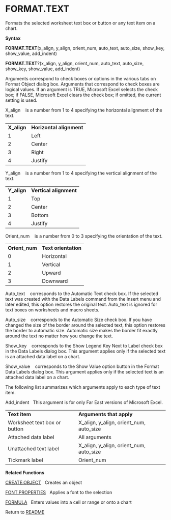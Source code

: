 # FORMAT.TEXT

Formats the selected worksheet text box or button or any text item on a
chart.

**Syntax**

**FORMAT.TEXT**(x\_align, y\_align, orient\_num, auto\_text, auto\_size,
show\_key, show\_value, add\_indent)

**FORMAT.TEXT**?(x\_align, y\_align, orient\_num, auto\_text,
auto\_size, show\_key, show\_value, add\_indent)

Arguments correspond to check boxes or options in the various tabs on
Format Object dialog box. Arguments that correspond to check boxes are
logical values. If an argument is TRUE, Microsoft Excel selects the
check box; if FALSE, Microsoft Excel clears the check box; if omitted,
the current setting is used.

X\_align&nbsp;&nbsp;&nbsp;&nbsp;is a number from 1 to 4 specifying the
horizontal alignment of the text.

|              |                          |
| ------------ | ------------------------ |
| **X\_align** | **Horizontal alignment** |
| 1            | Left                     |
| 2            | Center                   |
| 3            | Right                    |
| 4            | Justify                  |

Y\_align&nbsp;&nbsp;&nbsp;&nbsp;is a number from 1 to 4 specifying the
vertical alignment of the text.

|              |                        |
| ------------ | ---------------------- |
| **Y\_align** | **Vertical alignment** |
| 1            | Top                    |
| 2            | Center                 |
| 3            | Bottom                 |
| 4            | Justify                |

Orient\_num&nbsp;&nbsp;&nbsp;&nbsp;is a number from 0 to 3 specifying
the orientation of the text.

|                 |                      |
| --------------- | -------------------- |
| **Orient\_num** | **Text orientation** |
| 0               | Horizontal           |
| 1               | Vertical             |
| 2               | Upward               |
| 3               | Downward             |

Auto\_text&nbsp;&nbsp;&nbsp;&nbsp;corresponds to the Automatic Text
check box. If the selected text was created with the Data Labels command
from the Insert menu and later edited, this option restores the original
text. Auto\_text is ignored for text boxes on worksheets and macro
sheets.

Auto\_size&nbsp;&nbsp;&nbsp;&nbsp;corresponds to the Automatic Size
check box. If you have changed the size of the border around the
selected text, this option restores the border to automatic size.
Automatic size makes the border fit exactly around the text no matter
how you change the text.

Show\_key&nbsp;&nbsp;&nbsp;&nbsp;corresponds to the Show Legend Key Next
to Label check box in the Data Labels dialog box. This argument applies
only if the selected text is an attached data label on a chart.

Show\_value&nbsp;&nbsp;&nbsp;&nbsp;corresponds to the Show Value option
button in the Format Data Labels dialog box. This argument applies only
if the selected text is an attached data label on a chart.

The following list summarizes which arguments apply to each type of text
item.

Add\_indent&nbsp;&nbsp;&nbsp;This argument is for only Far East versions
of Microsoft Excel.

|                              |                                             |
| ---------------------------- | ------------------------------------------- |
| **Text item**                | **Arguments that apply**                    |
| Worksheet text box or button | X\_align, y\_align, orient\_num, auto\_size |
| Attached data label          | All arguments                               |
| Unattached text label        | X\_align, y\_align, orient\_num, auto\_size |
| Tickmark label               | Orient\_num                                 |

**Related Functions**

[CREATE.OBJECT](CREATE.OBJECT.md)&nbsp;&nbsp;&nbsp;Creates an object

[FONT.PROPERTIES](FONT.PROPERTIES.md)&nbsp;&nbsp;&nbsp;Applies a font to the selection

[FORMULA](FORMULA.md)&nbsp;&nbsp;&nbsp;Enters values into a cell or range or onto a
chart



Return to [README](README.md#F)

